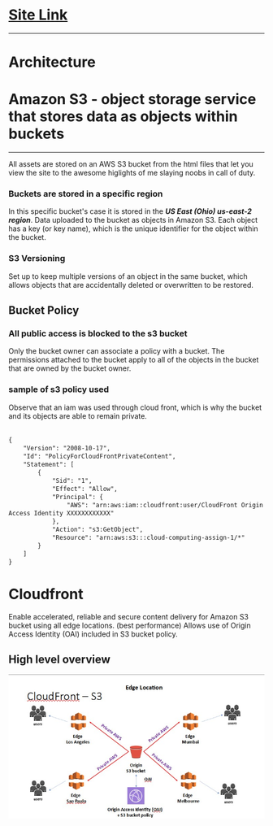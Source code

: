 # [Site Link](https://d3h0nnty80ji1q.cloudfront.net)
___

# Architecture

# Amazon S3 - object storage service that stores data as objects within buckets

___

All assets are stored on an AWS S3 bucket from the html files that let you view the site to the awesome higlights of me slaying noobs in call of duty.

### Buckets are stored in a specific region

In this specific bucket's case it is stored in the ***US East (Ohio) us-east-2 region***.
Data uploaded to the bucket as objects in Amazon S3. Each object has a key (or key name), which is the unique identifier for the object within the bucket.

### S3 Versioning

Set up to keep multiple versions of an object in the same bucket, which allows objects that are accidentally deleted or overwritten to be restored.

## Bucket Policy

### All public access is blocked to the s3 bucket

Only the bucket owner can associate a policy with a bucket. The permissions attached to the bucket apply to all of the objects in the bucket that are owned by the bucket owner.

### sample of s3 policy used

Observe that an iam was used through cloud front, which is why the bucket and its objects are able to remain private.

<pre><code>
{
    "Version": "2008-10-17",
    "Id": "PolicyForCloudFrontPrivateContent",
    "Statement": [
        {
            "Sid": "1",
            "Effect": "Allow",
            "Principal": {
                "AWS": "arn:aws:iam::cloudfront:user/CloudFront Origin Access Identity XXXXXXXXXXXX"
            },
            "Action": "s3:GetObject",
            "Resource": "arn:aws:s3:::cloud-computing-assign-1/*"
        }
    ]
}
</code></pre>

# Cloudfront

Enable accelerated, reliable and secure content delivery for Amazon S3 bucket using all edge locations. (best performance)
Allows use of Origin Access Identity (OAI) included in S3 bucket policy.

## High level overview

![Alt text](cloudfront_s3_highlevel_architecture.jpg)
